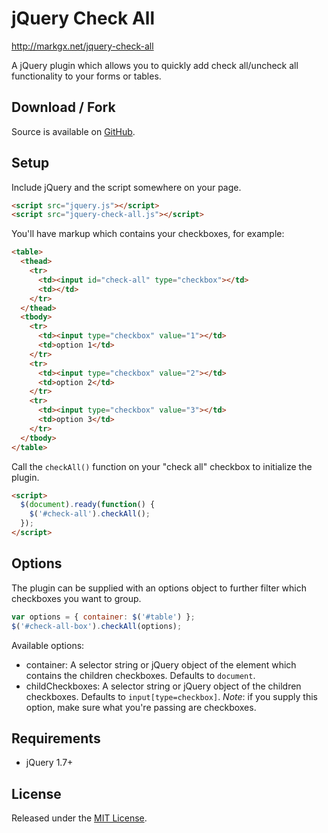 # jQuery Check All

http://markgx.net/jquery-check-all

A jQuery plugin which allows you to quickly add check all/uncheck all functionality to your forms or tables.

## Download / Fork

Source is available on [GitHub](https://github.com/markgx/jquery-check-all).

## Setup

Include jQuery and the script somewhere on your page.

```html
<script src="jquery.js"></script>
<script src="jquery-check-all.js"></script>
```

You'll have markup which contains your checkboxes, for example:

```html
<table>
  <thead>
    <tr>
      <td><input id="check-all" type="checkbox"></td>
      <td></td>
    </tr>
  </thead>
  <tbody>
    <tr>
      <td><input type="checkbox" value="1"></td>
      <td>option 1</td>
    </tr>
    <tr>
      <td><input type="checkbox" value="2"></td>
      <td>option 2</td>
    </tr>
    <tr>
      <td><input type="checkbox" value="3"></td>
      <td>option 3</td>
    </tr>
  </tbody>
</table>
```

Call the `checkAll()` function on your "check all" checkbox to initialize the plugin.

```html
<script>
  $(document).ready(function() {
    $('#check-all').checkAll();
  });
</script>
```

## Options

The plugin can be supplied with an options object to further filter which checkboxes you want to group.

```js
var options = { container: $('#table') };
$('#check-all-box').checkAll(options);
```

Available options:

- container: A selector string or jQuery object of the element which contains the children checkboxes. Defaults to `document`.
- childCheckboxes: A selector string or jQuery object of the children checkboxes. Defaults to `input[type=checkbox]`. _Note_: if you supply this option, make sure what you're passing are checkboxes.

## Requirements

- jQuery 1.7+

## License

Released under the [MIT License](http://www.opensource.org/licenses/MIT).
